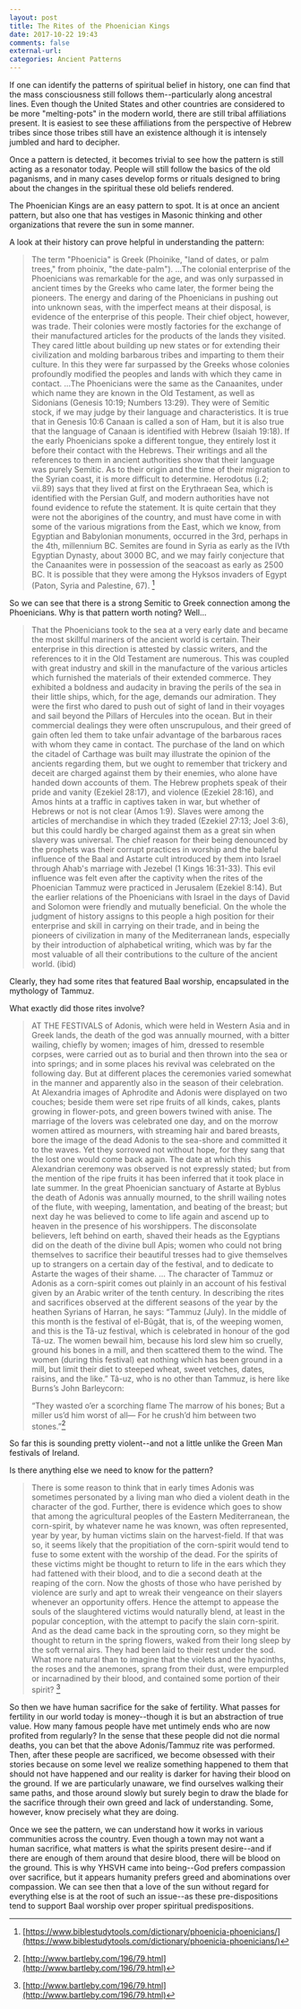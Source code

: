 ```yaml
---
layout: post
title: The Rites of the Phoenician Kings
date: 2017-10-22 19:43
comments: false
external-url:
categories: Ancient Patterns
---
```


If one can identify the patterns of spiritual belief in history, one can find that the mass consciousness still follows them--particularly along ancestral lines. Even though the United States and other countries are considered to be more "melting-pots" in the modern world, there are still tribal affiliations present. It is easiest to see these affiliations from the perspective of Hebrew tribes since those tribes still have an existence although it is intensely jumbled and hard to decipher.

Once a pattern is detected, it becomes trivial to see how the pattern is still acting as a resonator today. People will still follow the basics of the old paganisms, and in many cases develop forms or rituals designed to bring about the changes in the spiritual these old beliefs rendered.

The Phoenician Kings are an easy pattern to spot. It is at once an ancient pattern, but also one that has vestiges in Masonic thinking and other organizations that revere the sun in some manner.

A look at their history can prove helpful in understanding the pattern:

>The term "Phoenicia" is Greek (Phoinike, "land of dates, or palm trees," from phoinix, "the date-palm"). ...The colonial enterprise of the Phoenicians was remarkable for the age, and was only surpassed in ancient times by the Greeks who came later, the former being the pioneers. The energy and daring of the Phoenicians in pushing out into unknown seas, with the imperfect means at their disposal, is evidence of the enterprise of this people. Their chief object, however, was trade. Their colonies were mostly factories for the exchange of their manufactured articles for the products of the lands they visited. They cared little about building up new states or for extending their civilization and molding barbarous tribes and imparting to them their culture. In this they were far surpassed by the Greeks whose colonies profoundly modified the peoples and lands with which they came in contact. ...The Phoenicians were the same as the Canaanites, under which name they are known in the Old Testament, as well as Sidonians (Genesis 10:19; Numbers 13:29). They were of Semitic stock, if we may judge by their language and characteristics. It is true that in Genesis 10:6 Canaan is called a son of Ham, but it is also true that the language of Canaan is identified with Hebrew (Isaiah 19:18). If the early Phoenicians spoke a different tongue, they entirely lost it before their contact with the Hebrews. Their writings and all the references to them in ancient authorities show that their language was purely Semitic. As to their origin and the time of their migration to the Syrian coast, it is more difficult to determine. Herodotus (i.2; vii.89) says that they lived at first on the Erythraean Sea, which is identified with the Persian Gulf, and modern authorities have not found evidence to refute the statement. It is quite certain that they were not the aborigines of the country, and must have come in with some of the various migrations from the East, which we know, from Egyptian and Babylonian monuments, occurred in the 3rd, perhaps in the 4th, millennium BC. Semites are found in Syria as early as the IVth Egyptian Dynasty, about 3000 BC, and we may fairly conjecture that the Canaanites were in possession of the seacoast as early as 2500 BC. It is possible that they were among the Hyksos invaders of Egypt (Paton, Syria and Palestine, 67). [^1]

So we can see that there is a strong Semitic to Greek connection among the Phoenicians. Why is that pattern worth noting? Well...

>That the Phoenicians took to the sea at a very early date and became the most skillful mariners of the ancient world is certain. Their enterprise in this direction is attested by classic writers, and the references to it in the Old Testament are numerous. This was coupled with great industry and skill in the manufacture of the various articles which furnished the materials of their extended commerce. They exhibited a boldness and audacity in braving the perils of the sea in their little ships, which, for the age, demands our admiration. They were the first who dared to push out of sight of land in their voyages and sail beyond the Pillars of Hercules into the ocean. But in their commercial dealings they were often unscrupulous, and their greed of gain often led them to take unfair advantage of the barbarous races with whom they came in contact. The purchase of the land on which the citadel of Carthage was built may illustrate the opinion of the ancients regarding them, but we ought to remember that trickery and deceit are charged against them by their enemies, who alone have handed down accounts of them. The Hebrew prophets speak of their pride and vanity (Ezekiel 28:17), and violence (Ezekiel 28:16), and Amos hints at a traffic in captives taken in war, but whether of Hebrews or not is not clear (Amos 1:9). Slaves were among the articles of merchandise in which they traded (Ezekiel 27:13; Joel 3:6), but this could hardly be charged against them as a great sin when slavery was universal. The chief reason for their being denounced by the prophets was their corrupt practices in worship and the baleful influence of the Baal and Astarte cult introduced by them into Israel through Ahab's marriage with Jezebel (1 Kings 16:31-33). This evil influence was felt even after the captivity when the rites of the Phoenician Tammuz were practiced in Jerusalem (Ezekiel 8:14). But the earlier relations of the Phoenicians with Israel in the days of David and Solomon were friendly and mutually beneficial. On the whole the judgment of history assigns to this people a high position for their enterprise and skill in carrying on their trade, and in being the pioneers of civilization in many of the Mediterranean lands, especially by their introduction of alphabetical writing, which was by far the most valuable of all their contributions to the culture of the ancient world. (ibid)



Clearly, they had some rites that featured Baal worship, encapsulated in the mythology of Tammuz.


What exactly did those rites involve?

>AT THE FESTIVALS of Adonis, which were held in Western Asia and in Greek lands, the death of the god was annually mourned, with a bitter wailing, chiefly by women; images of him, dressed to resemble corpses, were carried out as to burial and then thrown into the sea or into springs; and in some places his revival was celebrated on the following day. But at different places the ceremonies varied somewhat in the manner and apparently also in the season of their celebration. At Alexandria images of Aphrodite and Adonis were displayed on two couches; beside them were set ripe fruits of all kinds, cakes, plants growing in flower-pots, and green bowers twined with anise. The marriage of the lovers was celebrated one day, and on the morrow women attired as mourners, with streaming hair and bared breasts, bore the image of the dead Adonis to the sea-shore and committed it to the waves. Yet they sorrowed not without hope, for they sang that the lost one would come back again. The date at which this Alexandrian ceremony was observed is not expressly stated; but from the mention of the ripe fruits it has been inferred that it took place in late summer. In the great Phoenician sanctuary of Astarte at Byblus the death of Adonis was annually mourned, to the shrill wailing notes of the flute, with weeping, lamentation, and beating of the breast; but next day he was believed to come to life again and ascend up to heaven in the presence of his worshippers. The disconsolate believers, left behind on earth, shaved their heads as the Egyptians did on the death of the divine bull Apis; women who could not bring themselves to sacrifice their beautiful tresses had to give themselves up to strangers on a certain day of the festival, and to dedicate to Astarte the wages of their shame. ... The character of Tammuz or Adonis as a corn-spirit comes out plainly in an account of his festival given by an Arabic writer of the tenth century. In describing the rites and sacrifices observed at the different seasons of the year by the heathen Syrians of Harran, he says: “Tammuz (July). In the middle of this month is the festival of el-Bûgât, that is, of the weeping women, and this is the Tâ-uz festival, which is celebrated in honour of the god Tâ-uz. The women bewail him, because his lord slew him so cruelly, ground his bones in a mill, and then scattered them to the wind. The women (during this festival) eat nothing which has been ground in a mill, but limit their diet to steeped wheat, sweet vetches, dates, raisins, and the like.” Tâ-uz, who is no other than Tammuz, is here like Burns’s John Barleycorn:
>
>“They wasted o’er a scorching flame
>The marrow of his bones;
>But a miller us’d him worst of all—
>For he crush’d him between two stones.”[^2]

So far this is sounding pretty violent--and not a little unlike the Green Man festivals of Ireland. 

Is there anything else we need to know for the pattern?

>There is some reason to think that in early times Adonis was sometimes personated by a living man who died a violent death in the character of the god. Further, there is evidence which goes to show that among the agricultural peoples of the Eastern Mediterranean, the corn-spirit, by whatever name he was known, was often represented, year by year, by human victims slain on the harvest-field. If that was so, it seems likely that the propitiation of the corn-spirit would tend to fuse to some extent with the worship of the dead. For the spirits of these victims might be thought to return to life in the ears which they had fattened with their blood, and to die a second death at the reaping of the corn. Now the ghosts of those who have perished by violence are surly and apt to wreak their vengeance on their slayers whenever an opportunity offers. Hence the attempt to appease the souls of the slaughtered victims would naturally blend, at least in the popular conception, with the attempt to pacify the slain corn-spirit. And as the dead came back in the sprouting corn, so they might be thought to return in the spring flowers, waked from their long sleep by the soft vernal airs. They had been laid to their rest under the sod. What more natural than to imagine that the violets and the hyacinths, the roses and the anemones, sprang from their dust, were empurpled or incarnadined by their blood, and contained some portion of their spirit? [^2]


So then we have human sacrifice for the sake of fertility. What passes for fertility in our world today is money--though it is but an abstraction of true value. How many famous people have met untimely ends who are now profited from regularly? In the sense that these people did not die normal deaths, you can bet that the above Adonis/Tammuz rite was performed. Then, after these people are sacrificed, we become obsessed with their stories because on some level we realize something happened to them that should not have happened and our reality is darker for having their blood on the ground. If we are particularly unaware, we find ourselves walking their same paths, and those around slowly but surely begin to draw the blade for the sacrifice through their own greed and lack of understanding. Some, however, know precisely what they are doing. 

Once we see the pattern, we can understand how it works in various communities across the country. Even though a town may not want a human sacrifice, what matters is what the spirits present desire--and if there are enough of them around that desire blood, there will be blood on the ground. This is why YHSVH came into being--God prefers compassion over sacrifice, but it appears humanity prefers greed and abominations over compassion. We can see then that a love of the sun without regard for everything else is at the root of such an issue--as these pre-dispositions tend to support Baal worship over proper spiritual predispositions. 





[^1]: [https://www.biblestudytools.com/dictionary/phoenicia-phoenicians/](https://www.biblestudytools.com/dictionary/phoenicia-phoenicians/)
[^2]: [http://www.bartleby.com/196/79.html](http://www.bartleby.com/196/79.html)
